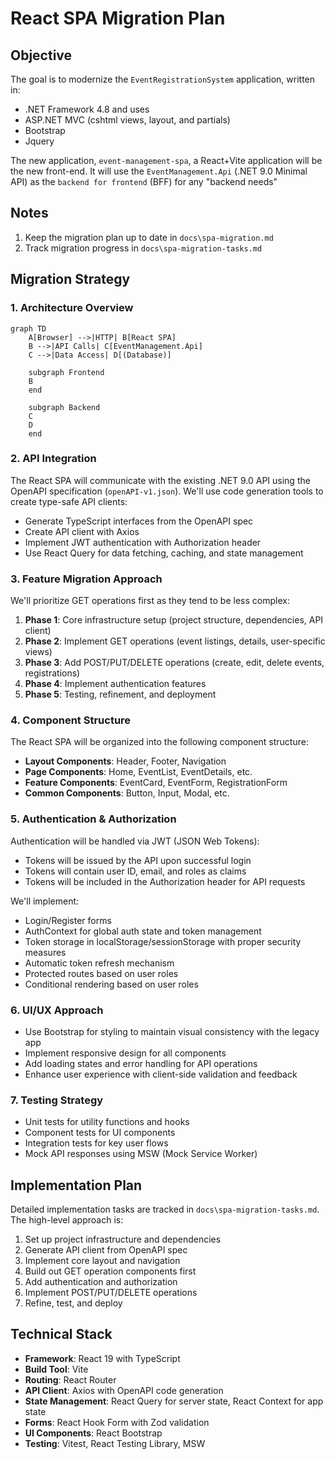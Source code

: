 # React SPA Migration Plan

## Objective

The goal is to modernize the `EventRegistrationSystem` application, written in:
* .NET Framework 4.8 and uses 
* ASP.NET MVC (cshtml views, layout, and partials)
* Bootstrap
* Jquery

The new application, `event-management-spa`, a React+Vite application will be the new front-end. It will use the `EventManagement.Api` (.NET 9.0 Minimal API) as the `backend for frontend` (BFF) for any "backend needs"

## Notes
1. Keep the migration plan up to date in `docs\spa-migration.md`
2. Track migration progress in `docs\spa-migration-tasks.md`



## Migration Strategy

### 1. Architecture Overview

```mermaid
graph TD
    A[Browser] -->|HTTP| B[React SPA]
    B -->|API Calls| C[EventManagement.Api]
    C -->|Data Access| D[(Database)]
    
    subgraph Frontend
    B
    end
    
    subgraph Backend
    C
    D
    end
```

### 2. API Integration

The React SPA will communicate with the existing .NET 9.0 API using the OpenAPI specification (`openAPI-v1.json`). We'll use code generation tools to create type-safe API clients:

- Generate TypeScript interfaces from the OpenAPI spec
- Create API client with Axios
- Implement JWT authentication with Authorization header
- Use React Query for data fetching, caching, and state management

### 3. Feature Migration Approach

We'll prioritize GET operations first as they tend to be less complex:

1. **Phase 1**: Core infrastructure setup (project structure, dependencies, API client)
2. **Phase 2**: Implement GET operations (event listings, details, user-specific views)
3. **Phase 3**: Add POST/PUT/DELETE operations (create, edit, delete events, registrations)
4. **Phase 4**: Implement authentication features
5. **Phase 5**: Testing, refinement, and deployment

### 4. Component Structure

The React SPA will be organized into the following component structure:

- **Layout Components**: Header, Footer, Navigation
- **Page Components**: Home, EventList, EventDetails, etc.
- **Feature Components**: EventCard, EventForm, RegistrationForm
- **Common Components**: Button, Input, Modal, etc.

### 5. Authentication & Authorization

Authentication will be handled via JWT (JSON Web Tokens):
- Tokens will be issued by the API upon successful login
- Tokens will contain user ID, email, and roles as claims
- Tokens will be included in the Authorization header for API requests

We'll implement:
- Login/Register forms
- AuthContext for global auth state and token management
- Token storage in localStorage/sessionStorage with proper security measures
- Automatic token refresh mechanism
- Protected routes based on user roles
- Conditional rendering based on user roles

### 6. UI/UX Approach

- Use Bootstrap for styling to maintain visual consistency with the legacy app
- Implement responsive design for all components
- Add loading states and error handling for API operations
- Enhance user experience with client-side validation and feedback

### 7. Testing Strategy

- Unit tests for utility functions and hooks
- Component tests for UI components
- Integration tests for key user flows
- Mock API responses using MSW (Mock Service Worker)

## Implementation Plan

Detailed implementation tasks are tracked in `docs\spa-migration-tasks.md`. The high-level approach is:

1. Set up project infrastructure and dependencies
2. Generate API client from OpenAPI spec
3. Implement core layout and navigation
4. Build out GET operation components first
5. Add authentication and authorization
6. Implement POST/PUT/DELETE operations
7. Refine, test, and deploy

## Technical Stack

- **Framework**: React 19 with TypeScript
- **Build Tool**: Vite
- **Routing**: React Router
- **API Client**: Axios with OpenAPI code generation
- **State Management**: React Query for server state, React Context for app state
- **Forms**: React Hook Form with Zod validation
- **UI Components**: React Bootstrap
- **Testing**: Vitest, React Testing Library, MSW
